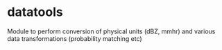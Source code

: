 # datatools
Module to perform conversion of physical units (dBZ, mmhr) and various data transformations (probability matching etc)
